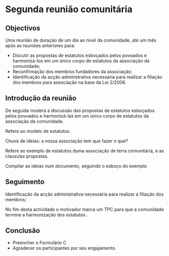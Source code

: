 # Segunda reunião comunitária

## Objectivos

Uma reunião de duração de um dia ao nível da comunidade, até um mês após as reuniões anteriores para:

* Discutir as propostas de estatutos esboçados pelos povoados e harmonizá-los em um único corpo de estatutos da associação da comunidade;
* Reconfirmação dos membros fundadores da associação;
* Identificação da acção administrativa necessária para realizar a filiação dos membros para associação na base da Lei 2/2006.

## Introdução da reunião

De seguida modera a discussão das propostas de estatutos esboçados pelos povoados e harmonizá-las em um único corpo de estatutos da associação da comunidade.

Refere ao modelo de estatutos.

Chuva de ideias: a nossa associação tem que fazer o que?

Refere ao exemplo de estatutos duma associação de terra comunitária, e as clausulas propostas.

Compilar as ideias num documento, seguindo o esboço do exemplo

## Seguimento

Identificação da acção administrativa necessária para realizar a filiação dos membros;

No fim desta actividade o motivador marca um TPC para que a comunidade termine a harmonização dos estatutos .

## Conclusão

* Preencher o Formulário C
* Agradecer os participantes por seu engajamento.

